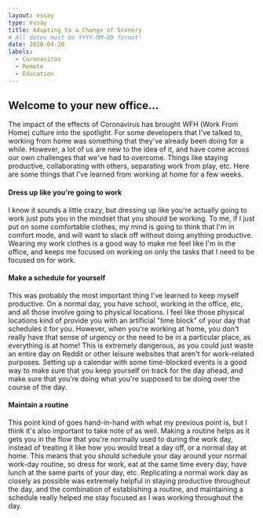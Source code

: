 ```yaml
---
layout: essay
type: essay
title: Adapting to a Change of Scenery
# All dates must be YYYY-MM-DD format!
date: 2020-04-20
labels:
  - Coronavirus
  - Remote
  - Education
---
```


## Welcome to your new office...

The impact of the effects of Coronavirus has brought WFH (Work From Home) culture into the spotlight. For some developers that I've talked to, working from home was something that they've already been doing for a while. However, a lot of us are new to the idea of it, and have come across our own challenges that we've had to overcome. Things like staying productive, collaborating with others, separating work from play, etc. Here are some things that I've learned from working at home for a few weeks.

#### Dress up like you're going to work

I know it sounds a little crazy, but dressing up like you're actually going to work just puts you in the mindset that you should be working. To me, if I just put on some comfortable clothes, my mind is going to think that I'm in comfort mode, and will want to slack off without doing anything productive. Wearing my work clothes is a good way to make me feel like I'm in the office, and keeps me focused on working on only the tasks that I need to be focused on for work.

#### Make a schedule for yourself

This was probably the most important thing I've learned to keep myself productive. On a normal day, you have school, working in the office, etc, and all those involve going to physical locations. I feel like those physical locations kind of provide you with an artificial "time block" of your day that schedules it for you. However, when you're working at home, you don't really have that sense of urgency or the need to be in a particular place, as everything is at home! This is extremely dangerous, as you could just waste an entire day on Reddit or other leisure websites that aren't for work-related purposes. Setting up a calendar with some time-blocked events is a good way to make sure that you keep yourself on track for the day ahead, and make sure that you're doing what you're supposed to be doing over the course of the day. 

#### Maintain a routine

This point kind of goes hand-in-hand with what my previous point is, but I think it's also important to take note of as well. Making a routine helps as it gets you in the flow that you're normally used to during the work day, instead of treating it like how you would treat a day off, or a normal day at home. This means that you should schedule your day around your normal work-day routine, so dress for work, eat at the same time every day, have lunch at the same parts of your day, etc. Replicating a normal work day as closely as possible was extremely helpful in staying productive throughout the day, and the combination of establishing a routine, and maintaining a schedule really helped me stay focused as I was working throughout the day.

